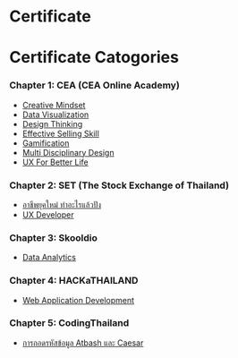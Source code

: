 # Certificate

<h1>Certificate Catogories</h1>
<h3>Chapter 1: CEA (CEA Online Academy)</h3>
<ul>
  <li>
    <a href="https://github.com/bpsrm/Certificate/blob/main/Certificate_CEA_Creative-Mindset.png" target="_blank">Creative Mindset</a>
  </li>
  <li>
    <a href="https://github.com/bpsrm/Certificate/blob/main/Certificate_CEA_Data-Visualization.png" target="_blank">Data Visualization</a>
  </li>
  <li>
    <a href="https://github.com/bpsrm/Certificate/blob/main/Certificate_CEA_Design-Thinking.png" target="_blank">Design Thinking</a>
  </li>
  <li>
    <a href="https://github.com/bpsrm/Certificate/blob/main/Certificate_CEA_Effective-Selling-Skills.png" target="_blank">Effective Selling Skill</a>
  </li>
  <li>
    <a href="https://github.com/bpsrm/Certificate/blob/main/Certificate_CEA_Gamification.png" target="_blank">Gamification</a>
  </li>
  <li>
    <a href="https://github.com/bpsrm/Certificate/blob/main/Certificate_CEA_Multi-Disciplinary-Design.png" target="_blank">Multi Disciplinary Design</a>
  </li>
  <li>
    <a href="https://github.com/bpsrm/Certificate/blob/main/Certificate_CEA_UX-for-Betterlife.png" target="_blank">UX For Better Life</a>
  </li>
</ul>

<h3>Chapter 2: SET (The Stock Exchange of Thailand)</h3>
<ul>
  <li>
    <a href="https://github.com/bpsrm/Certificate/blob/main/Certificate_SET.jpg" target="_blank">อาชีพยุคใหม่ ทำอะไรแล้วปัง</a>
  </li>
  <li>
    <a href="https://github.com/bpsrm/Certificate/blob/main/Certificate_SET_UX-Developer.jpg" target="_blank">UX Developer</a>
  </li>
</ul>

<h3>Chapter 3: Skooldio</h3>
<ul>
  <li>
    <a href="https://github.com/bpsrm/Certificate/blob/main/Certificate_Skooldio_SQL-for-Data-Analytics.png">Data Analytics</a>
  </li>
</ul>

<h3>Chapter 4: HACKaTHAILAND</h3>
<ul>
  <li>
    <a href="https://github.com/bpsrm/Certificate/blob/main/Certificate_HACKaTHAILAND_Web-Application-Development.jpg">Web Application Development</a>
  </li>
</ul>

<h3>Chapter 5: CodingThailand</h3>
<ul>
  <li>
    <a href="https://github.com/bpsrm/Certificate/blob/main/Certificate_CodingThailand_Atbash-Caesar.png">การถอดรหัสข้อมูล Atbash และ Caesar</a>
  </li>
</ul>
